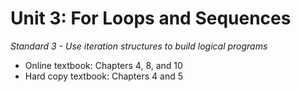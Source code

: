 
Unit 3: For Loops and Sequences
===============================

*Standard 3 - Use iteration structures to build logical programs*

- Online textbook: Chapters 4, 8, and 10
- Hard copy textbook: Chapters 4 and 5
